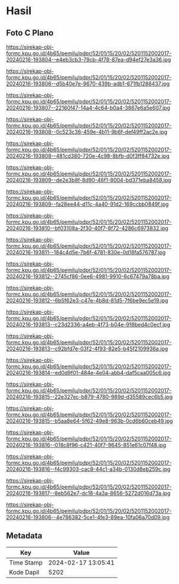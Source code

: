 # Hasil

## Foto C Plano

https://sirekap-obj-formc.kpu.go.id/4b65/pemilu/pdpr/52/01/15/20/02/5201152002017-20240216-193804--e4eb3cb3-79cb-4f78-87ea-d94ef27e3a36.jpg

https://sirekap-obj-formc.kpu.go.id/4b65/pemilu/pdpr/52/01/15/20/02/5201152002017-20240216-193806--d5b40e7e-9670-439b-adb1-671fb1286437.jpg

https://sirekap-obj-formc.kpu.go.id/4b65/pemilu/pdpr/52/01/15/20/02/5201152002017-20240216-193807--22160f47-14a4-4c64-b0a4-3867e6a5e607.jpg

https://sirekap-obj-formc.kpu.go.id/4b65/pemilu/pdpr/52/01/15/20/02/5201152002017-20240216-193808--0c523c36-459e-4b11-9b6f-def49ff2ac2e.jpg

https://sirekap-obj-formc.kpu.go.id/4b65/pemilu/pdpr/52/01/15/20/02/5201152002017-20240216-193808--481cd380-720e-4c98-8bfb-d0f3ff84732e.jpg

https://sirekap-obj-formc.kpu.go.id/4b65/pemilu/pdpr/52/01/15/20/02/5201152002017-20240216-193809--de2e3b8f-8d90-46f1-8004-bd371eba8458.jpg

https://sirekap-obj-formc.kpu.go.id/4b65/pemilu/pdpr/52/01/15/20/02/5201152002017-20240216-193809--fa28ee44-d11c-4a40-91d2-169ccbb0849f.jpg

https://sirekap-obj-formc.kpu.go.id/4b65/pemilu/pdpr/52/01/15/20/02/5201152002017-20240216-193810--bf03108a-2f30-40f7-8f72-4286c6973832.jpg

https://sirekap-obj-formc.kpu.go.id/4b65/pemilu/pdpr/52/01/15/20/02/5201152002017-20240216-193811--184c4d5e-7b6f-4781-830e-0d18fa576787.jpg

https://sirekap-obj-formc.kpu.go.id/4b65/pemilu/pdpr/52/01/15/20/02/5201152002017-20240216-193812--2745cf86-0ee6-4981-9910-6c67479a78ba.jpg

https://sirekap-obj-formc.kpu.go.id/4b65/pemilu/pdpr/52/01/15/20/02/5201152002017-20240216-193812--6b5f62e3-c47e-4b8d-81d5-7f6be9ec5e19.jpg

https://sirekap-obj-formc.kpu.go.id/4b65/pemilu/pdpr/52/01/15/20/02/5201152002017-20240216-193813--c23d2336-a4eb-4f73-b04e-918bed4c0ecf.jpg

https://sirekap-obj-formc.kpu.go.id/4b65/pemilu/pdpr/52/01/15/20/02/5201152002017-20240216-193813--c92bfd7e-03f2-4f93-82e5-b45f2109936a.jpg

https://sirekap-obj-formc.kpu.go.id/4b65/pemilu/pdpr/52/01/15/20/02/5201152002017-20240216-193814--ed0d9f01-484e-4e04-abb4-daf5caa005c6.jpg

https://sirekap-obj-formc.kpu.go.id/4b65/pemilu/pdpr/52/01/15/20/02/5201152002017-20240216-193815--22e327ec-b879-4780-989d-d35589cec6b5.jpg

https://sirekap-obj-formc.kpu.go.id/4b65/pemilu/pdpr/52/01/15/20/02/5201152002017-20240216-193815--b5aa8e64-5f62-49e8-963b-0cd6b60ceb49.jpg

https://sirekap-obj-formc.kpu.go.id/4b65/pemilu/pdpr/52/01/15/20/02/5201152002017-20240216-193816--018c8f96-c421-40f7-9645-851e61c07f48.jpg

https://sirekap-obj-formc.kpu.go.id/4b65/pemilu/pdpr/52/01/15/20/02/5201152002017-20240216-193816--f4c99303-cac8-44c1-a34b-0130d8eb259c.jpg

https://sirekap-obj-formc.kpu.go.id/4b65/pemilu/pdpr/52/01/15/20/02/5201152002017-20240216-193817--8eb562e7-dc18-4a3a-8656-5272d016d73a.jpg

https://sirekap-obj-formc.kpu.go.id/4b65/pemilu/pdpr/52/01/15/20/02/5201152002017-20240216-193806--4e786382-5ce1-4fe3-89ea-10fa06a70d09.jpg


## Metadata

| Key        | Value               |
| ---------- | ------------------- |
| Time Stamp | 2024-02-17 13:05:41 |
| Kode Dapil | 5202                |



